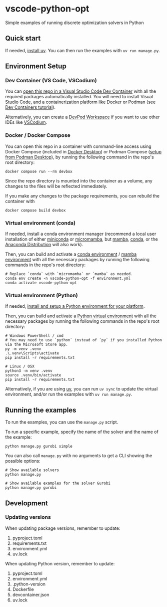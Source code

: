 # vscode-python-opt
Simple examples of running discrete optimization solvers in Python

## Quick start
If needed, [install uv](https://docs.astral.sh/uv/getting-started/installation/). You can then run the examples with `uv run manage.py`.

## Environment Setup

### Dev Container (VS Code, VSCodium)
You can [open this repo in a Visual Studio Code Dev Container](https://code.visualstudio.com/docs/devcontainers/containers?originUrl=%2Fdocs%2Fdevcontainers%2Ftutorial#_quick-start-open-an-existing-folder-in-a-container) with all the required packages automatically installed.
You will need to install Visual Studio Code, and a containerization platform like Docker or Podman (see [Dev Containers tutorial](https://code.visualstudio.com/docs/devcontainers/tutorial)).

Alternatively, you can create a [DevPod Workspace](https://devpod.sh/docs/what-is-devpod) if you want to use other IDEs like [VSCodium](https://vscodium.com/).

### Docker / Docker Compose
You can open this repo in a container with command-line access using Docker Compose (included in [Docker Desktop](https://docs.docker.com/desktop/)) or Podman Compose ([setup from Podman Desktop](https://podman-desktop.io/docs/compose/setting-up-compose)), by running the following command in the repo's root directory:
```
docker compose run --rm devbox
```
Since the repo directory is mounted into the container as a volume, any changes to the files will be reflected immediately.

If you make any changes to the package requirements, you can rebuild the container with
```
docker compose build devbox
```

### Virtual environment (conda)
If needed, install a conda environment manager (recommend a local user installation of either [miniconda](https://www.anaconda.com/docs/getting-started/miniconda/install) or [micromamba](https://mamba.readthedocs.io/en/latest/installation/micromamba-installation.html), but [mamba](https://mamba.readthedocs.io/en/latest/user_guide/mamba.html), [conda](https://docs.conda.io/en/latest/), or the [Anaconda Distribution](https://www.anaconda.com/docs/getting-started/anaconda/install) will also work).

Then, you can build and activate a [conda environment](https://docs.conda.io/projects/conda/en/latest/user-guide/tasks/manage-environments.html#creating-an-environment-from-an-environment-yml-file) / [mamba environment](https://mamba.readthedocs.io/en/latest/user_guide/mamba.html#id2) with all the necessary packages by running the following commands in the repo's root directory:
```
# Replace `conda` with `micromamba` or `mamba` as needed.
conda env create -n vscode-python-opt -f environment.yml
conda activate vscode-python-opt
```

### Virtual environment (Python)
If needed, [install and setup a Python environment for your platform](https://docs.python.org/3/using/index.html).

Then, you can build and activate a [Python virtual environment](https://docs.python.org/3/library/venv.html) with all the necessary packages by running the following commands in the repo's root directory:
```
# Windows PowerShell / cmd
# You may need to use `python` instead of `py` if you installed Python via the Microsoft Store app.
py -m venv .venv
.\.venv\Scripts\activate
pip install -r requirements.txt

# Linux / OSX
python3 -m venv .venv
source .venv/bin/activate
pip install -r requirements.txt
```

Alternatively, if you are using [uv](https://docs.astral.sh/uv/), you can run `uv sync` to update the virtual environment, and/or run the examples with `uv run manage.py`.

## Running the examples
To run the examples, you can use the `manage.py` script.

To run a specific example, specify the name of the solver and the name of the example:
```
python manage.py gurobi simple
```

You can also call `manage.py` with no arguments to get a CLI showing the possible options:
```
# Show available solvers
python manage.py

# Show available examples for the solver Gurobi
python manage.py gurobi
```

## Development

### Updating versions

When updating package versions, remember to update:
 1. pyproject.toml
 2. requirements.txt
 3. environment.yml
 4. uv.lock

When updating Python version, remember to update:
 1. pyproject.toml
 2. environment.yml
 3. .python-version
 4. Dockerfile
 5. devcontainer.json
 6. uv.lock
